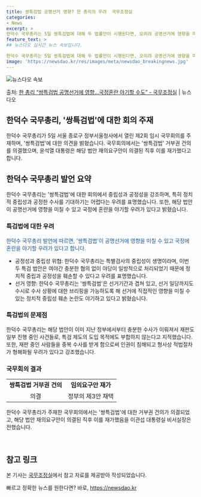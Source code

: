 ```yaml
---
title: 쌍특검법 공명선거 영향? 한 총리의 우려  국무조정실
categories:
- News
excerpt: >
한덕수 국무총리는 5일 쌍특검법에 대해 두 법률안이 시행된다면, 오히려 공명선거에 영향을 미쳐 국민의 소중한…
feature_text: >
## 뉴스다오 실시간 뉴스 속보입니다.

한덕수 국무총리는 5일 쌍특검법에 대해 두 법률안이 시행된다면, 오히려 공명선거에 영향을 미쳐 국민의 소중한…
image: 'https://newsdao.kr/res/images/meta/newsdao_breakingnews.jpg'
---
```


![뉴스다오 속보](https://newsdao.kr/res/images/meta/newsdao_breakingnews.jpg)

<p>출처: <a href="https://newsdao.kr/2932" rel="dofollow">한 총리 “쌍특검법 공명선거에 영향…국정혼란 야기할 수도”  - 국무조정실</a> | 뉴스다오</p>

<h2>한덕수 국무총리, '쌍특검법'에 대한 회의 주재</h2>
<p data-ke-size="size16">한덕수 국무총리가 5일 서울 종로구 정부서울청사에서 열린 제2회 임시 국무회의를 주재하며, '쌍특검법'에 대한 의견을 밝혔습니다. 국무회의에서는 '쌍특검법' 거부권 건의를 의결했으며, 윤석열 대통령은 해당 법안 재의요구안이 의결된 직후 이를 재가했다고 합니다.</p>

<h2 data-ke-size="size26">한덕수 국무총리 발언 요약</h2>
<p data-ke-size="size16">한덕수 국무총리는 '쌍특검법'에 대한 회의에서 중립성과 공정성을 강조하며, 특히 정치적 중립성과 공정한 수사를 기대하기는 어렵다는 우려를 표명했습니다. 또한, 해당 법안이 공명선거에 영향을 미칠 수 있고 국정에 혼란을 야기할 우려가 있다고 밝혔습니다.</p>

<h3 data-ke-size="size24">특검법에 대한 우려</h3>
<p data-ke-size="size16"><span style="color: #1a5490;">한덕수 국무총리 발언에 따르면, '쌍특검법'이 공명선거에 영향을 미칠 수 있고 국정에 혼란을 야기할 우려가 있다고 합니다.</span></p>
<ul>
<li>공정성과 중립성 위협: 한덕수 국무총리는 특별검사의 중립성이 생명이라며, 이번 두 특검 법안은 여야간 충분한 협의 없이 야당이 일방적으로 처리되었기 때문에 정치적 중립과 공정성을 훼손할 수 있다고 우려를 표명했습니다.</li>
<li>선거 영향: 한덕수 국무총리는 '쌍특검법'은 선거기간과 겹쳐 있고, 선거 일당까지도 수시로 수사 상황에 대한 브리핑을 가능하도록 해 선거에 직접적인 영향을 미칠 수 있는 정치적 중립성 훼손 논란도 야기하고 있다고 밝혔습니다.</li>
</ul>

<h3 data-ke-size="size24">특검법의 문제점</h3>
<p data-ke-size="size16">한덕수 국무총리는 해당 법안이 이미 지난 정부에서부터 충분한 수사가 이뤄져서 재판도 일부 진행 중인 사건들로, 특검 제도의 도입 목적에도 부합하지 않는다고 지적했습니다. 또한, 재판 중인 사람들을 중복 수사를 받게 함으로써 인권이 침해되고 형사상 적법절차가 형해화될 우려가 있다고 강조했습니다.</p>

<h3 data-ke-size="size24">국무회의 결과</h3>
<table style="width: 100%;">
<tbody>
<tr>
<td style="text-align: center; height: 17px;"><b>쌍특검법 거부권 건의</b></td>
<td style="text-align: center; height: 17px;"><b>임의요구안 재가</b></td>
</tr>
<tr>
<td style="text-align: center; height: 17px;">의결</td>
<td style="text-align: center; height: 17px;">정부의 제3안 채택</td>
</tr>
</tbody>
</table>

<p data-ke-size="size16">한덕수 국무총리가 주재한 국무회의에서는 '쌍특검법'에 대한 거부권 건의가 의결되었고, 해당 법안 재의요구안이 의결된 직후 이를 재가했음을 이관섭 대통령실 비서실장은 전했습니다.</p>

<p data-ke-size="size16">&nbsp;</p>

<h2 data-ke-size="size26">참고 링크</h2>
<p data-ke-size="size16">본 기사는 <a href="https://newsdao.kr/2932">국무조정실</a>에서 참고 자료를 제공받아 작성되었습니다.</p> 

빠르고 정확한 뉴스를 원한다면? 바로, <a href="https://newsdao.kr" rel="dofollow">https://newsdao.kr</a>


    
